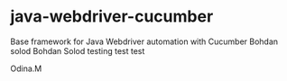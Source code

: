 # java-webdriver-cucumber

Base framework for Java Webdriver automation with Cucumber
Bohdan solod
Bohdan Solod testing test test


Odina.M